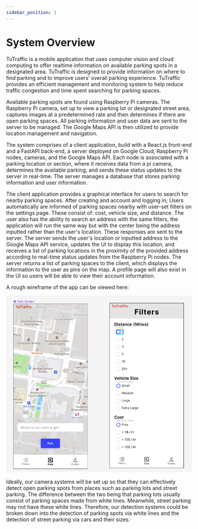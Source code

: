 ```yaml
---
sidebar_position: 1
---
```


# System Overview
TuTraffic is a mobile application that uses computer vision and cloud computing to offer realtime information on available parking spots in a designated area. TuTraffic is designed to provide information on where to find parking and to improve users’ overall parking experience. TuTraffic provides an efficient management and monitoring system to help reduce traffic congestion and time spent searching for parking spaces. 

Available parking spots are found using Raspberry Pi cameras. The Raspberry Pi camera, set up to view a parking lot or designated street area, captures images at a predetermined rate and then determines if there are open parking spaces. All parking information and user data are sent to the server to be managed. The Google Maps API is then utilized to provide location management and navigation. 

The system comprises of a client application, build with a React.js front-end and a FastAPI back-end, a server deployed on Google Cloud, Raspberry Pi nodes, cameras, and the Google Maps API. Each node is associated with a parking location or section, where it receives data from a pi camera, determines the available parking, and sends these status updates to the server in real-time. The server manages a database that stores parking information and user information. 

The client application provides a graphical interface for users to search for nearby parking spaces. After creating and account and logging in; Users automatically are informed of parking spaces nearby with user-set filters on the settings page. These consist of: cost, vehicle size, and distance. The user also has the ability to search an address with the same filters, the application will run the same way but with the center being the address inputted rather than the user's location. These responses are sent to the server. The server sends the user's location or inputted address to the Google Maps API service, updates the UI to display this location, and receives a list of parking locations in the proximity of the provided address according to real-time status updates from the Raspberry Pi nodes. The server returns a list of parking spaces to the client, which displays the information to the user as pins on the map. A profile page will also exist in the UI so users will be able to view their account information. 

A rough wireframe of the app can be viewed here:

![Wireframe of the UI](/img/wireframe.png)

Ideally, our camera systems will be set up so that they can effectively detect open parking spots from places such as parking lots and street parking. The difference between the two being that parking lots usually consist of parking spaces made from white lines. Meanwhile, street parking may not have these white lines. Therefore, our detection systems could be broken down into the detection of parking spots via white lines and the detection of street parking via cars and their sizes. 
